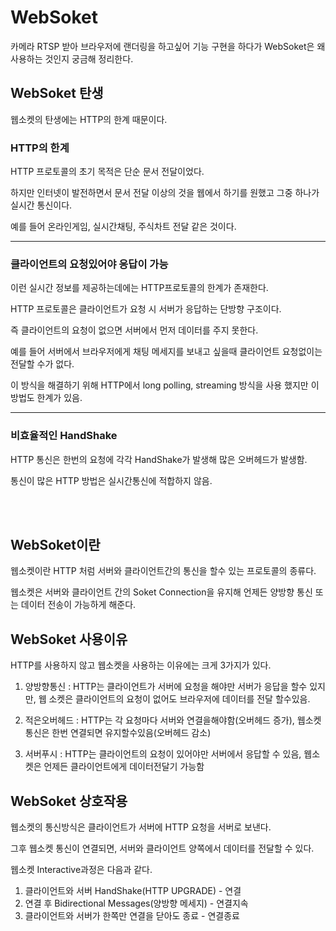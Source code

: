 # WebSoket

카메라 RTSP 받아 브라우저에 랜더링을 하고싶어 기능 구현을 하다가 WebSoket은 왜 사용하는 것인지 궁금해 정리한다.

## WebSoket 탄생

웹소켓의 탄생에는 HTTP의 한계 때문이다.

### HTTP의 한계

HTTP 프로토콜의 초기 목적은 단순 문서 전달이었다.

하지만 인터넷이 발전하면서 문서 전달 이상의 것을 웹에서 하기를 원했고 그중 하나가 실시간 통신이다.

예를 들어 온라인게임, 실시간채팅, 주식차트 전달 같은 것이다.

<hr/>

### 클라이언트의 요청있어야 응답이 가능

이런 실시간 정보를 제공하는데에는 HTTP프로토콜의 한계가 존재한다.

HTTP 프로토콜은 클라이언트가 요청 시 서버가 응답하는 단방향 구조이다.

즉 클라이언트의 요청이 없으면 서버에서 먼저 데이터를 주지 못한다.

예를 들어 서버에서 브라우저에게 채팅 메세지를 보내고 싶을때 클라이언트 요청없이는 전달할 수가 없다.

이 방식을 해결하기 위해 HTTP에서 long polling, streaming 방식을 사용 했지만 이 방법도
한계가 있음.

<hr/>

### 비효율적인 HandShake

HTTP 통신은 한번의 요청에 각각 HandShake가 발생해 많은 오버헤드가 발생함.

통신이 많은 HTTP 방법은 실시간통신에 적합하지 않음.

<br />
<br />

## WebSoket이란

웹소켓이란 HTTP 처럼 서버와 클라이언트간의 통신을 할수 있는 프로토콜의 종류다.

웹소켓은 서버와 클라이언트 간의 Soket Connection을 유지해 언제든 양방향 통신 또는 데이터 전송이 가능하게 해준다.

## WebSoket 사용이유

HTTP를 사용하지 않고 웹소켓을 사용하는 이유에는 크게 3가지가 있다.

1. 양방향통신 : HTTP는 클라이언트가 서버에 요청을 해야만 서버가 응답을 할수 있지만, 웹 소켓은 클라이언트의 요청이 없어도 브라우저에 데이터를 전달 할수있음.

2. 적은오버헤드 : HTTP는 각 요청마다 서버와 연결을해야함(오버헤드 증가), 웹소켓 통신은 한번 연결되면 유지할수있음(오버헤드 감소)

3. 서버푸시 : HTTP는 클라이언트의 요청이 있어야만 서버에서 응답할 수 있음, 웹소켓은 언제든 클라이언트에게 데이터전달기 가능함

## WebSoket 상호작용

웹소켓의 통신방식은 클라이언트가 서버에 HTTP 요청을 서버로 보낸다.

그후 웹소켓 통신이 연결되면, 서버와 클라이언트 양쪽에서 데이터를 전달할 수 있다.

웹소켓 Interactive과정은 다음과 같다.

1. 클라이언트와 서버 HandShake(HTTP UPGRADE) - 연결
2. 연결 후 Bidirectional Messages(양방향 메세지) - 연결지속
3. 클라이언트와 서버가 한쪽만 연결을 닫아도 종료 - 연결종료
